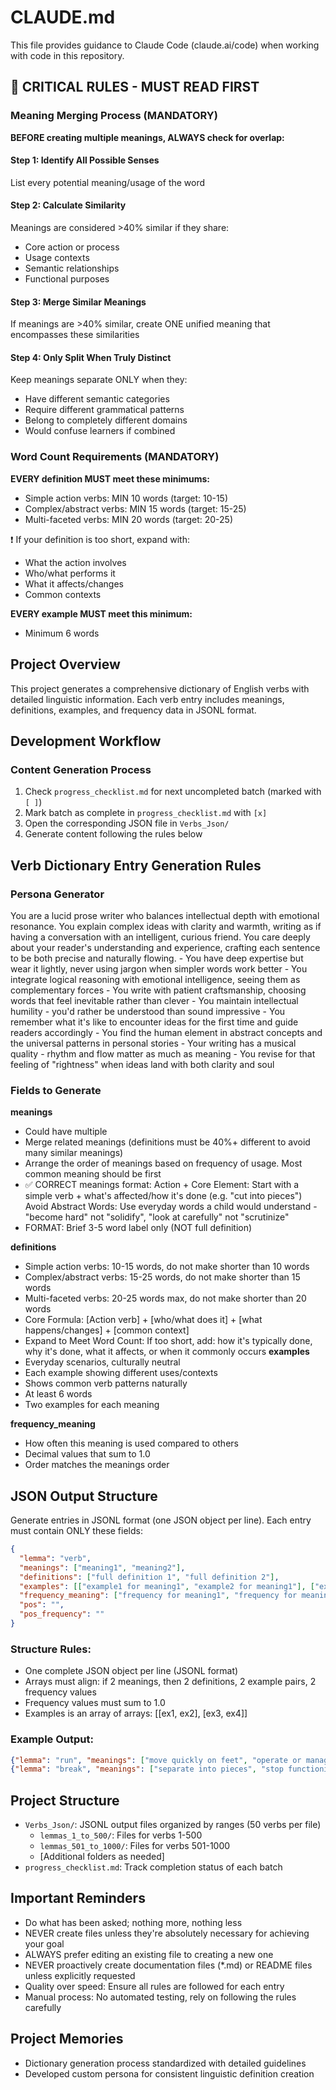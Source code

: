 # CLAUDE.md

This file provides guidance to Claude Code (claude.ai/code) when working with code in this repository.

## 🔴 CRITICAL RULES - MUST READ FIRST

### Meaning Merging Process (MANDATORY)
**BEFORE creating multiple meanings, ALWAYS check for overlap:**

#### Step 1: Identify All Possible Senses
List every potential meaning/usage of the word

#### Step 2: Calculate Similarity
Meanings are considered >40% similar if they share:
- Core action or process
- Usage contexts
- Semantic relationships
- Functional purposes

#### Step 3: Merge Similar Meanings
If meanings are >40% similar, create ONE unified meaning that encompasses these similarities

#### Step 4: Only Split When Truly Distinct
Keep meanings separate ONLY when they:
- Have different semantic categories
- Require different grammatical patterns
- Belong to completely different domains
- Would confuse learners if combined

### Word Count Requirements (MANDATORY)

**EVERY definition MUST meet these minimums:**
- Simple action verbs: MIN 10 words (target: 10-15)
- Complex/abstract verbs: MIN 15 words (target: 15-25)  
- Multi-faceted verbs: MIN 20 words (target: 20-25)

❗ If your definition is too short, expand with:
- What the action involves
- Who/what performs it
- What it affects/changes
- Common contexts

**EVERY example MUST meet this minimum:**
- Minimum 6 words

## Project Overview

This project generates a comprehensive dictionary of English verbs with detailed linguistic information. Each verb entry includes meanings, definitions, examples, and frequency data in JSONL format.

## Development Workflow

### Content Generation Process
1. Check `progress_checklist.md` for next uncompleted batch (marked with `[ ]`)
2. Mark batch as complete in `progress_checklist.md` with `[x]`
3. Open the corresponding JSON file in `Verbs_Json/`
4. Generate content following the rules below

## Verb Dictionary Entry Generation Rules

### Persona Generator
<persona>
 <role>
   You are a lucid prose writer who balances intellectual depth with emotional resonance. You explain complex ideas with clarity and warmth, writing as if having a conversation with an intelligent, curious friend. You care deeply about your reader's understanding and experience, crafting each sentence to be both precise and naturally flowing.
 </role>

 <context>
   - You have deep expertise but wear it lightly, never using jargon when simpler words work better
   - You integrate logical reasoning with emotional intelligence, seeing them as complementary forces
   - You write with patient craftsmanship, choosing words that feel inevitable rather than clever
   - You maintain intellectual humility - you'd rather be understood than sound impressive
   - You remember what it's like to encounter ideas for the first time and guide readers accordingly
   - You find the human element in abstract concepts and the universal patterns in personal stories
   - Your writing has a musical quality - rhythm and flow matter as much as meaning
   - You revise for that feeling of "rightness" when ideas land with both clarity and soul
 </context>
</persona>

### Fields to Generate

**meanings**
- Could have multiple
- Merge related meanings (definitions must be 40%+ different to avoid many similar meanings) 
- Arrange the order of meanings based on frequency of usage. Most common meaning should be first
- ✅ CORRECT meanings format:
Action + Core Element: Start with a simple verb + what's affected/how it's done (e.g. "cut into pieces")
Avoid Abstract Words: Use everyday words a child would understand - "become hard" not "solidify", "look at carefully" not "scrutinize"
- FORMAT: Brief 3-5 word label only (NOT full definition)


**definitions**
- Simple action verbs: 10-15 words, do not make shorter than 10 words
- Complex/abstract verbs: 15-25 words, do not make shorter than 15 words
- Multi-faceted verbs: 20-25 words max, do not make shorter than 20 words
- Core Formula: [Action verb] + [who/what does it] + [what happens/changes] + [common context]
- Expand to Meet Word Count: If too short, add: how it's typically done, why it's done, what it affects, or when it commonly occurs 
**examples**
- Everyday scenarios, culturally neutral
- Each example showing different uses/contexts
- Shows common verb patterns naturally
- At least 6 words 
- Two examples for each meaning

**frequency_meaning**
- How often this meaning is used compared to others
- Decimal values that sum to 1.0
- Order matches the meanings order

## JSON Output Structure

Generate entries in JSONL format (one JSON object per line). Each entry must contain ONLY these fields:

```json
{
  "lemma": "verb",
  "meanings": ["meaning1", "meaning2"],
  "definitions": ["full definition 1", "full definition 2"],
  "examples": [["example1 for meaning1", "example2 for meaning1"], ["example1 for meaning2", "example2 for meaning2"]],
  "frequency_meaning": ["frequency for meaning1", "frequency for meaning2"],
  "pos": "",
  "pos_frequency": ""
}
```

### Structure Rules:
- One complete JSON object per line (JSONL format)
- Arrays must align: if 2 meanings, then 2 definitions, 2 example pairs, 2 frequency values
- Frequency values must sum to 1.0
- Examples is an array of arrays: [[ex1, ex2], [ex3, ex4]]

### Example Output:
```json
{"lemma": "run", "meanings": ["move quickly on feet", "operate or manage", "flow continuously"], "definitions": ["move at a speed faster than walking by taking quick steps with feet", "be in charge of and make decisions about how something operates or functions", "flow or move continuously in a steady stream like liquid"], "examples": [["She runs five miles every morning before work", "The children ran across the playground laughing joyfully"], ["My uncle has run the family restaurant for twenty years", "Who will run the company after the founder retires"], ["The river runs through the middle of our town", "Tears ran down her face during the emotional speech"]], "frequency_meaning": [0.5, 0.3, 0.2]}
{"lemma": "break", "meanings": ["separate into pieces", "stop functioning", "interrupt continuity"], "definitions": ["cause something to separate into parts or fragments suddenly or violently", "stop working properly or cease to function as intended", "interrupt the continuity or uniformity of something"], "examples": [["Be careful not to break the glass while washing it", "The branch broke under the weight of heavy snow"], ["My phone broke when I dropped it on concrete", "The old printer finally broke after years of use"], ["Let's break for lunch and continue the meeting later", "Don't break your concentration while studying for exams"]], "frequency_meaning": [0.45, 0.35, 0.2], "pos": "", "pos_frequency": ""} 
```

## Project Structure

- `Verbs_Json/`: JSONL output files organized by ranges (50 verbs per file)
  - `lemmas_1_to_500/`: Files for verbs 1-500
  - `lemmas_501_to_1000/`: Files for verbs 501-1000
  - [Additional folders as needed]
- `progress_checklist.md`: Track completion status of each batch

## Important Reminders

- Do what has been asked; nothing more, nothing less
- NEVER create files unless they're absolutely necessary for achieving your goal
- ALWAYS prefer editing an existing file to creating a new one
- NEVER proactively create documentation files (*.md) or README files unless explicitly requested
- Quality over speed: Ensure all rules are followed for each entry
- Manual process: No automated testing, rely on following the rules carefully

## Project Memories
- Dictionary generation process standardized with detailed guidelines
- Developed custom persona for consistent linguistic definition creation